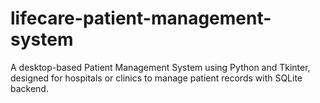 # lifecare-patient-management-system
A desktop-based Patient Management System using Python and Tkinter, designed for hospitals or clinics to manage patient records with SQLite backend.
